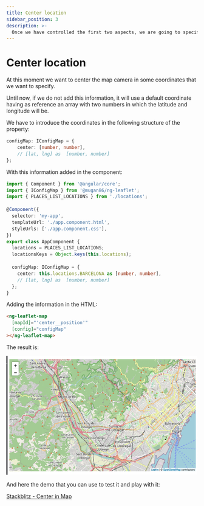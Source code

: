 ```yaml
---
title: Center location
sidebar_position: 3
description: >-
  Once we have controlled the first two aspects, we are going to specify the point in coordinates where we want to locate ourselves
---
```


# Center location

At this moment we want to center the map camera in some coordinates that we want to specify.

Until now, if we do not add this information, it will use a default coordinate having as reference an array with two numbers in which the latitude and longitude will be.

We have to introduce the coordinates in the following structure of the property:

```typescript
configMap: IConfigMap = {
    center: [number, number],
    // [lat, lng] as  [number, number]
};
```

With this information added in the component:

```typescript
import { Component } from '@angular/core';
import { IConfigMap } from '@mugan86/ng-leaflet';
import { PLACES_LIST_LOCATIONS } from './locations';

@Component({
  selector: 'my-app',
  templateUrl: './app.component.html',
  styleUrls: ['./app.component.css'],
})
export class AppComponent {
  locations = PLACES_LIST_LOCATIONS;
  locationsKeys = Object.keys(this.locations);

  configMap: IConfigMap = {
    center: this.locations.BARCELONA as [number, number],
    // [lat, lng] as  [number, number]
  };
}
```

Adding the information in the HTML:

```html
<ng-leaflet-map
  [mapId]="'center__position'"
  [config]="configMap"
></ng-leaflet-map>
```

The result is:

![Map in Center](https://raw.githubusercontent.com/mugan86/i18n-ng-leaflet-doc/master/.gitbook/assets/02-mapa-center.png)

And here the demo that you can use to test it and play with it:

[Stackblitz - Center in Map](https://stackblitz.com/edit/angular-leaflet-map-basic-set-center-position?embed=1&file=src/app/app.component.ts&theme=dark)

